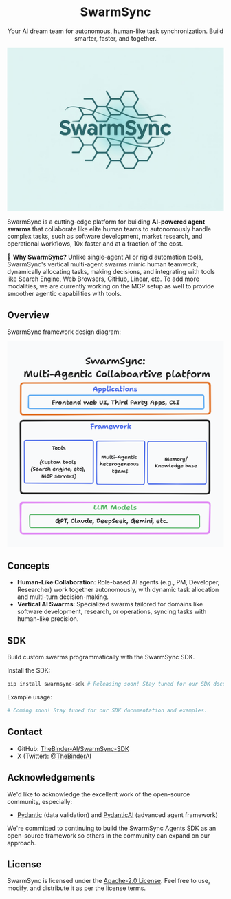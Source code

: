 <h1 align="center">SwarmSync</h1>
<p align="center">Your AI dream team for autonomous, human-like task synchronization. Build smarter, faster, and together.</p>

![SwarmSync Logo](swarmsync.jpeg)

SwarmSync is a cutting-edge platform for building **AI-powered agent swarms** that collaborate like elite human teams to autonomously handle complex tasks, such as software development, market research, and operational workflows, 10x faster and at a fraction of the cost.

🌟 **Why SwarmSync?** Unlike single-agent AI or rigid automation tools, SwarmSync's vertical multi-agent swarms mimic human teamwork, dynamically allocating tasks, making decisions, and integrating with tools like Search Engine, Web Browsers, GitHub, Linear, etc. To add more modalities, we are currently working on the MCP setup as well to provide smoother agentic capabilities with tools.

## Overview

SwarmSync framework design diagram:

![SwarmSync Framework](diagram.png)

## Concepts

- **Human-Like Collaboration**: Role-based AI agents (e.g., PM, Developer, Researcher) work together autonomously, with dynamic task allocation and multi-turn decision-making.
- **Vertical AI Swarms**: Specialized swarms tailored for domains like software development, research, or operations, syncing tasks with human-like precision.

## SDK

Build custom swarms programmatically with the SwarmSync SDK.

Install the SDK:

```bash
pip install swarmsync-sdk # Releasing soon! Stay tuned for our SDK documentation and examples.
```

Example usage:
```python
# Coming soon! Stay tuned for our SDK documentation and examples.
```

## Contact

- GitHub: [TheBinder-AI/SwarmSync-SDK](https://github.com/TheBinder-AI/SwarmSync-SDK)
- X (Twitter): [@TheBinderAI](https://x.com/TheBinderAI)


## Acknowledgements
We'd like to acknowledge the excellent work of the open-source community, especially:

-   [Pydantic](https://docs.pydantic.dev/latest/) (data validation) and [PydanticAI](https://ai.pydantic.dev/) (advanced agent framework)

We're committed to continuing to build the SwarmSync Agents SDK as an open-source framework so others in the community can expand on our approach.

## License

SwarmSync is licensed under the [Apache-2.0 License](LICENSE). Feel free to use, modify, and distribute it as per the license terms.
